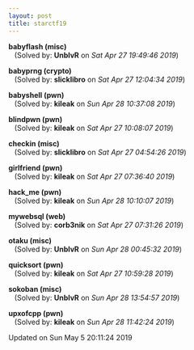 ```yaml
---
layout: post
title: starctf19
---
```


<!--break-->

**babyflash (misc)**  
&nbsp;&nbsp;&nbsp;(Solved by: **UnblvR** on _Sat Apr 27 19:49:46 2019_)  
  
**babyprng (crypto)**  
&nbsp;&nbsp;&nbsp;(Solved by: **slicklibro** on _Sat Apr 27 12:04:34 2019_)  
  
**babyshell (pwn)**  
&nbsp;&nbsp;&nbsp;(Solved by: **kileak** on _Sun Apr 28 10:37:08 2019_)  
  
**blindpwn (pwn)**  
&nbsp;&nbsp;&nbsp;(Solved by: **kileak** on _Sat Apr 27 10:08:07 2019_)  
  
**checkin (misc)**  
&nbsp;&nbsp;&nbsp;(Solved by: **slicklibro** on _Sat Apr 27 04:54:26 2019_)  
  
**girlfriend (pwn)**  
&nbsp;&nbsp;&nbsp;(Solved by: **kileak** on _Sat Apr 27 07:36:40 2019_)  
  
**hack_me (pwn)**  
&nbsp;&nbsp;&nbsp;(Solved by: **kileak** on _Sun Apr 28 10:10:07 2019_)  
  
**mywebsql (web)**  
&nbsp;&nbsp;&nbsp;(Solved by: **corb3nik** on _Sat Apr 27 07:31:26 2019_)  
  
**otaku (misc)**  
&nbsp;&nbsp;&nbsp;(Solved by: **UnblvR** on _Sun Apr 28 00:45:32 2019_)  
  
**quicksort (pwn)**  
&nbsp;&nbsp;&nbsp;(Solved by: **kileak** on _Sat Apr 27 10:59:28 2019_)  
  
**sokoban (misc)**  
&nbsp;&nbsp;&nbsp;(Solved by: **UnblvR** on _Sun Apr 28 13:54:57 2019_)  
  
**upxofcpp (pwn)**  
&nbsp;&nbsp;&nbsp;(Solved by: **kileak** on _Sun Apr 28 11:42:24 2019_)  
  


Updated on Sun May  5 20:11:24 2019
